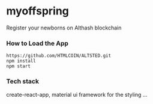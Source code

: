 # myoffspring
Register your newborns on Althash blockchain

### How to Load the App
```
https://github.com/HTMLCOIN/ALTSTED.git
npm install
npm start
```
### Tech stack
create-react-app,
material ui framework for the styling
...